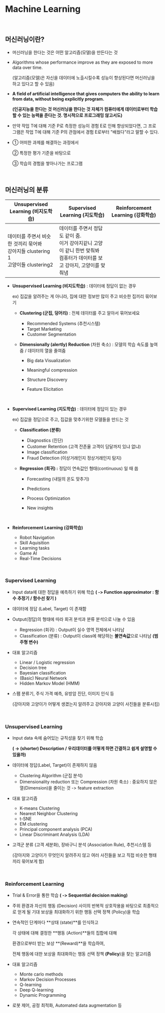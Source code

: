 # Machine Learning

</br>

## 머신러닝이란?

* 머신러닝을 한다는 것은 어떤 알고리즘(모델)을 만든다는 것

* Algorithms whose performance improve as they are exposed to more data over time.

  (알고리즘(모델)은 자신을 데이터에 노출시킬수록 성능이 향상된다면 머신러닝을 하고 있다고 할 수 있음)

* **A field of artificial intelligence that gives computers the ability to learn from data, without being explicitly program.**

  **(인공지능을 한다는 것 머신러닝을 한다는 것 자체가 컴퓨터에게 데이터로부터 학습할 수 있는 능력을 준다는 것. 명시적으로 프로그래밍 않고서도)**

* 만약 작업 T에 대해 기준 P로 측정한 성능이 경험 E로 인해 향상되었다면, 그 프로그램은 작업 T에 대해 기준 P의 관점에서 경험 E로부터 "배웠다"라고 말할 수 있다.

* ① 어떠한 과제를 해결하는 과정에서

  ② 특정한 평가 기준을 바탕으로

  ③ 학습의 경험을 쌓아나가는 프로그램

  </br>

## 머신러닝의 분류

| Unsupervised Learning (비지도학습)                           | Supervised Learning (지도학습)                               | Reinforcement Learning (강화학습) |
| ------------------------------------------------------------ | ------------------------------------------------------------ | --------------------------------- |
| 데이터를 주면서 비슷한 것끼리 묶어봐<br />강아지들 clustering 1<br />고양이들 clustering2 | 데이터를 주면서 정답도 같이 줌. <br />이거 강아지같니 고양이 같니 한번 맞춰봐<br />컴퓨터가 데이터를 보고 강아지, 고양이를 맞춰냄 |                                   |

* **Unsupervised Learning (비지도학습)** : 데이터에 정답이 없는 경우

  ex) 집값을 알려주는 게 아니라, 집에 대한 정보만 많이 주고 비슷한 집끼리 묶어보기

  * **Clustering (군집, 덩어리)** : 전체 데이터를 주고 알아서 묶어보세요
    
    * Recommended Systems (추천시스템)
    * Target Marketing
    * Customer Segmentation
    
  * **Dimensionally (alertly) Reduction** (차원 축소) : 모델의 학습 속도를 높여 줌 / 데이터의 열을 줄여줌
    
    * Big data Visualization
    
    * Meaningful compression
    
    * Structure Discovery
    
    * Feature Elicitation
    
      </br>

* **Supervised Learning (지도학습)** : 데이터에 정답이 있는 경우
  
  ex) 집값을 정답으로 주고, 집값을 맞추기위한 모델들을 만드는 것
  
  * **Classification (분류)**
    
    * Diagnostics (진단)
    * Customer Retention (고객 잔존율 고객이 담달까지 있냐 없냐)
    * Image classification
    * Fraud Detection (이상거래인지 정상거래인지 탐지)
    
  * **Regression (회귀) :** 정답이 연속값인 형태(continuous) 일 때 씀 
    
    * Forecasting (내일의 온도 맞추기)
    
    * Predictions
    
    * Process Optimization
    
    * New insights
    
      </br>
  
* **Reinforcement Learning (강화학습)**
  
  * Robot Navigation
  * Skill Aquisition
  * Learning tasks
  * Game AI
  * Real-Time Decisions

</br>

### Supervised Learning

* Input data에 대한 정답을 예측하기 위해 학습 **( -> Function approximator : 함수 추정기 / 함수선 찾기 )**

* 데이터에 정답 (Label, Target) 이 존재함

* Output(정답)의 형태에 따라 회귀 분석과 분류 분석으로 나눌 수 있음

  * Regression (회귀) : Output이 실수 영역 전체에서 나타남
  * Classification (분류) : Output이 class에 해당하는 **불연속값**으로 나타남 **(범주형 변수)**

* 대표 알고리즘

  * Linear / Logistic regression
  * Decision tree
  * Bayesian classification
  * (Basic) Neural Network
  * Hidden Markov Model (HMM) 

* 스팸 분류기, 주식 가격 예측, 유방암 진단, 이미지 인식 등

  (강아지와 고양이가 어떻게 생겼는지 알려주고 강아지와 고양이 사진들을 분류시킴)

</br>

### Unsupervised Learning

* Input data 속에 숨어있는 규칙성을 찾기 위해 학습 

  **( -> (shorter) Description / 우리데이터를 어떻게 하면 간결하고 쉽게 설명할 수 있을까)**

* 데이터에 정답(Label, Target)이 존재하지 않음

  * Clustering Algorithm (군집 분석)
  * Dimensionality reduction 또는 Compression (차원 축소) : 중요하지 않은 열(Dimension)을 줄이는 것 -> feature extraction

* 대표 알고리즘

  * K-means Clustering
  * Nearest Neighbor Clustering
  * t-SNE
  * EM clustering
  * Principal component analysis (PCA)
  * Linear Discriminant Analysis (LDA)

* 고객군 분류 (고객 세분화), 장바구니 분석 (Association Rule), 추천시스템 등

  (강아지와 고양이가 무엇인지 알려주지 않고 여러 사진들을 보고 직접 비슷한 형태끼리 묶어보게 함)

</br>

### Reinforcement Learning

* Trial & Error을 통한 학습 **( -> Sequential decision making)**

* 주위 환경과 자신의 행동 (Decision) 사이의 반복적 상호작용을 바탕으로 최종적으로 얻게 될 기대 보상을 최대화하기 위한 행동 선택 정책 (Policy)을 학습

* 연속적인 단계마다 **상태 (state)**를 인식하고

  각 상태에 대해 결정한 **행동 (Action)**들의 집합에 대해

  환경으로부터 받는 보상 **(Reward)**을 학습하여,

  전체 행동에 대한 보상을 최대화하는 행동 선택 정책 **(Policy**)을 찾는 알고리즘

* 대표 알고리즘

  * Monte carlo methods
  * Markov Decision Processes
  * Q-learning
  * Deep Q-learning
  * Dynamic Programming

* 로봇 제어, 공정 최적화, Automated data augmentation 등
